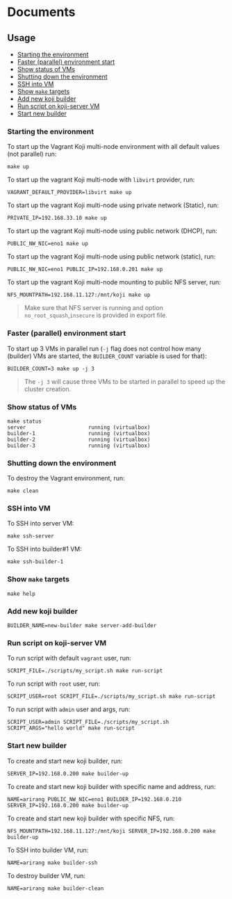# Documents

## Usage

- [Starting the environment](#starting-the-environment)
- [Faster (parallel) environment start](#faster-parallel-environment-start)
- [Show status of VMs](#show-status-of-vms)
- [Shutting down the environment](#shutting-down-the-environment)
- [SSH into VM](#ssh-into-vm)
- [Show `make` targets](#show-make-targets)
- [Add new koji builder](#add-new-koji-builder)
- [Run script on koji-server VM](#run-script-on-koji-server-vm)
- [Start new builder](#start-new-builder)

### Starting the environment
To start up the Vagrant Koji multi-node environment with all default values (not parallel) run:
```shell
make up
```

To start up the vagrant Koji multi-node with `libvirt` provider, run:
```shell
VAGRANT_DEFAULT_PROVIDER=libvirt make up
```

To start up the vagrant Koji multi-node using private network (Static), run:
```shell
PRIVATE_IP=192.168.33.10 make up
```

To start up the vagrant Koji multi-node using public network (DHCP), run:
```shell
PUBLIC_NW_NIC=eno1 make up
```

To start up the vagrant Koji multi-node using public network (static), run:
```shell
PUBLIC_NW_NIC=eno1 PUBLIC_IP=192.168.0.201 make up
```

To start up the vagrant Koji multi-node mounting to public NFS server, run:
```shell
NFS_MOUNTPATH=192.168.11.127:/mnt/koji make up
```
> Make sure that NFS server is running and option `no_root_squash`,`insecure` is provided in export file.

### Faster (parallel) environment start
To start up 3 VMs in parallel run (`-j` flag does not control how many (builder) VMs are started, the `BUILDER_COUNT` variable is used for that): 
```shell
BUILDER_COUNT=3 make up -j 3
```
> The `-j 3` will cause three VMs to be started in parallel to speed up the cluster creation.

### Show status of VMs
```shell
make status
server                    running (virtualbox)
builder-1                 running (virtualbox)
builder-2                 running (virtualbox)
builder-3                 running (virtualbox)
```

### Shutting down the environment
To destroy the Vagrant environment, run:
```shell
make clean
```

### SSH into VM
To SSH into server VM:
```shell
make ssh-server
```

To SSH into builder#1 VM:
```shell
make ssh-builder-1
```

### Show `make` targets
```shell
make help
```

### Add new koji builder
```shell
BUILDER_NAME=new-builder make server-add-builder
```

### Run script on koji-server VM
To run script with default `vagrant` user, run:
```shell
SCRIPT_FILE=./scripts/my_script.sh make run-script
```

To run script with `root` user, run:
```shell
SCRIPT_USER=root SCRIPT_FILE=./scripts/my_script.sh make run-script
```

To run script with `admin` user and args, run:
```shell
SCRIPT_USER=admin SCRIPT_FILE=./scripts/my_script.sh SCRIPT_ARGS="hello world" make run-script
```

### Start new builder
To create and start new koji builder, run:
```shell
SERVER_IP=192.168.0.200 make builder-up
```

To create and start new koji builder with specific name and address, run:
```shell
NAME=arirang PUBLIC_NW_NIC=eno1 BUILDER_IP=192.168.0.210 SERVER_IP=192.168.0.200 make builder-up
```

To create and start new koji builder with specific NFS, run:
```shell
NFS_MOUNTPATH=192.168.11.127:/mnt/koji SERVER_IP=192.168.0.200 make builder-up
```

To SSH into builder VM, run:
```shell
NAME=arirang make builder-ssh
```

To destroy builder VM, run:
```shell
NAME=arirang make builder-clean
```
